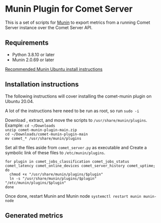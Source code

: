 # Munin Plugin for Comet Server

This is a set of scripts for [Munin](https://munin-monitoring.org/) to export metrics from a running Comet Server instance over the Comet Server API.

## Requirements

- Python 3.8.10 or later
- Munin 2.0.69 or later

[Recommended Munin Ubuntu install instructions](https://www.hackerxone.com/2021/10/14/steps-to-install-munin-monitoring-tool-on-ubuntu-20-04-lts/)

## Installation instructions

The following instructions will cover installing the comet-munin plugin on Ubuntu 20.04.

A lot of the instructions here need to be run as root, so run `sudo -i`  

Download , extract, and move the scripts to `/usr/share/munin/plugins`.  
Example:
`cd ~/Downloads`  
`unzip comet-munin-plugin-main.zip`  
`cd ~/Downloads/comet-munin-plugin-main`  
`mv comet_* /usr/share/munin/plugins`

Set all the files aside from `comet_server.py` as executable and Create a symbolic link of these files to `/etc/munin/plugins`.  
```
for plugin in comet_jobs_classification comet_jobs_status comet_latency comet_online_devices comet_server_history comet_uptime; do
  chmod +x "/usr/share/munin/plugins/$plugin"
  ln -s "/usr/share/munin/plugins/$plugin" "/etc/munin/plugins/$plugin"
done
```

Once done, restart Munin and Munin node `systemctl restart munin munin-node`

## Generated metrics
